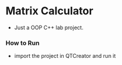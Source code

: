 # Matrix Calculator
  + Just a OOP C++ lab project.
### How to Run
  + import the project in QTCreator and run it
